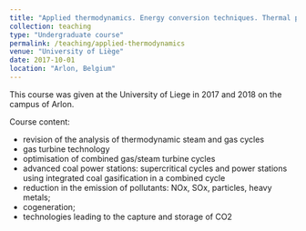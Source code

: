 ```yaml
---
title: "Applied thermodynamics. Energy conversion techniques. Thermal power plants"
collection: teaching
type: "Undergraduate course"
permalink: /teaching/applied-thermodynamics
venue: "University of Liège"
date: 2017-10-01
location: "Arlon, Belgium"
---
```


This course was given at the University of Liege in 2017 and 2018 on the campus of Arlon.

Course content:
* revision of the analysis of thermodynamic steam and gas cycles
* gas turbine technology
* optimisation of combined gas/steam turbine cycles
* advanced coal power stations: supercritical cycles and power stations using integrated coal gasification in a combined cycle
* reduction in the emission of pollutants: NOx, SOx, particles, heavy metals; 
* cogeneration; 
* technologies leading to the capture and storage of CO2
